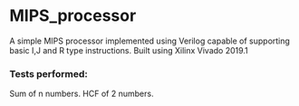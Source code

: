 # MIPS_processor

A simple MIPS processor implemented using Verilog capable of supporting basic I,J and R type instructions. 
Built using Xilinx Vivado 2019.1
### Tests performed:
Sum of n numbers.
HCF of 2 numbers.
